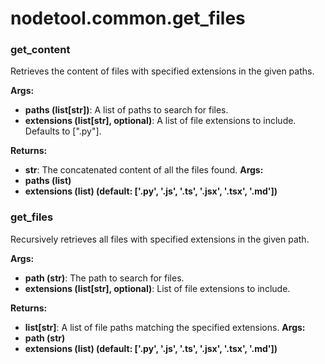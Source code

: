 # nodetool.common.get_files

### get_content

Retrieves the content of files with specified extensions in the given paths.


**Args:**

- **paths (list[str])**: A list of paths to search for files.
- **extensions (list[str], optional)**: A list of file extensions to include. Defaults to [".py"].


**Returns:**

- **str**: The concatenated content of all the files found.
**Args:**
- **paths (list)**
- **extensions (list) (default: ['.py', '.js', '.ts', '.jsx', '.tsx', '.md'])**

### get_files

Recursively retrieves all files with specified extensions in the given path.


**Args:**

- **path (str)**: The path to search for files.
- **extensions (list[str], optional)**: List of file extensions to include.


**Returns:**

- **list[str]**: A list of file paths matching the specified extensions.
**Args:**
- **path (str)**
- **extensions (list) (default: ['.py', '.js', '.ts', '.jsx', '.tsx', '.md'])**

